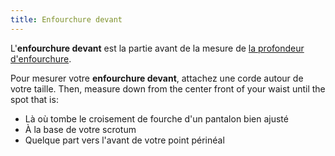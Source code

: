 ```yaml
---
title: Enfourchure devant
---
```


L'**enfourchure devant** est la partie avant de la mesure de [la profondeur d'enfourchure](/docs/measurements/crossseam/).

Pour mesurer votre **enfourchure devant**, attachez une corde autour de votre taille. Then, measure down from the center front of your waist until the spot that is:

- Là où tombe le croisement de fourche d'un pantalon bien ajusté
- À la base de votre scrotum
- Quelque part vers l'avant de votre point périnéal
